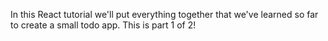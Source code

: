 In this React tutorial we'll put everything together that we've learned so far to create a small todo app. This is part 1 of 2!
